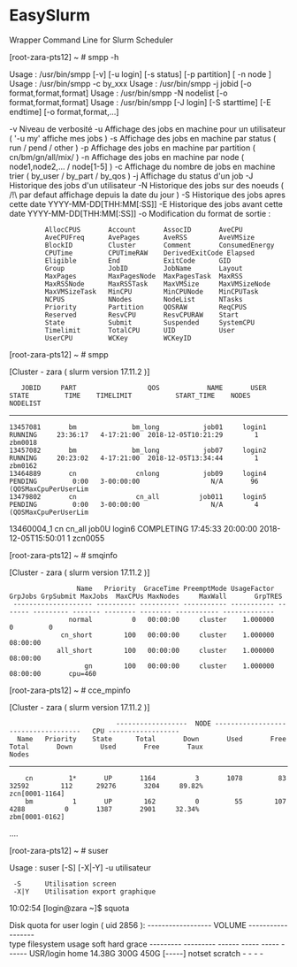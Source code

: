 # EasySlurm
Wrapper Command Line for Slurm Scheduler

[root-zara-pts12] ~ # smpp -h

 Usage : /usr/bin/smpp [-v] [-u login] [-s status] [-p partition] [ -n node ]
 Usage : /usr/bin/smpp -c by_xxx
 Usage : /usr/bin/smpp -j jobid [-o format,format,format]
 Usage : /usr/bin/smpp -N nodelist [-o format,format,format]
 Usage : /usr/bin/smpp [-J login] [-S starttime] [-E endtime] [-o format,format,...] 

 -v 	 Niveau de verbosité
 -u 	 Affichage des jobs en machine pour un utilisateur ( '-u my' affiche mes jobs )
 -s 	 Affichage des jobs en machine par status ( run / pend / other ) 
 -p 	 Affichage des jobs en machine par partition ( cn/bm/gn/all/mix/ )
 -n 	 Affichage des jobs en machine par node ( node1,node2,... / node[1-5] )
 -c 	 Affichage du nombre de jobs en machine trier ( by_user / by_part / by_qos )
 -j 	 Affichage du status d'un job 
 -J 	 Historique des jobs d'un utilisateur 
 -N 	 Historique des jobs sur des noeuds ( /!\ par defaut affichage depuis la date du jour )
 -S 	 Historique des jobs apres cette date YYYY-MM-DD[THH:MM[:SS]] 
 -E 	 Historique des jobs avant cette date YYYY-MM-DD[THH:MM[:SS]]
 -o 	 Modification du format de sortie :

    		 AllocCPUS       Account       AssocID       AveCPU
    		 AveCPUFreq      AvePages      AveRSS        AveVMSize
    		 BlockID         Cluster       Comment       ConsumedEnergy
    		 CPUTime         CPUTimeRAW    DerivedExitCode Elapsed
    		 Eligible        End           ExitCode      GID
    		 Group           JobID         JobName       Layout
    		 MaxPages        MaxPagesNode  MaxPagesTask  MaxRSS
    		 MaxRSSNode      MaxRSSTask    MaxVMSize     MaxVMSizeNode
    		 MaxVMSizeTask   MinCPU        MinCPUNode    MinCPUTask
    		 NCPUS           NNodes        NodeList      NTasks
    		 Priority        Partition     QOSRAW        ReqCPUS
    		 Reserved        ResvCPU       ResvCPURAW    Start
    		 State           Submit        Suspended     SystemCPU
    		 Timelimit       TotalCPU      UID           User
    		 UserCPU         WCKey         WCKeyID

[root-zara-pts12] ~ # smpp

  [Cluster - zara ( slurm version 17.11.2 )] 

       JOBID     PART                  QOS            NAME       USER      STATE         TIME    TIMELIMIT           START_TIME    NODES             NODELIST
  ---------- -------- -------------------- --------------- ---------- ----------   ----------   ---------- -------------------- -------- --------------------
    13457081       bm              bm_long           job01     login1    RUNNING     23:36:17   4-17:21:00  2018-12-05T10:21:29        1             zbm0018
    13457082       bm              bm_long           job07     login2    RUNNING     20:23:02   4-17:21:00  2018-12-05T13:34:44        1             zbm0162
    13464889       cn               cnlong           job09     login4    PENDING         0:00   3-00:00:00                  N/A       96 (QOSMaxCpuPerUserLim
    13479802       cn               cn_all          job011     login5    PENDING         0:00   3-00:00:00                  N/A        4 (QOSMaxCpuPerUserLim
  13460004_1       cn               cn_all           job0U     login6 COMPLETING     17:45:33     20:00:00  2018-12-05T15:50:01        1             zcn0055


[root-zara-pts12] ~ # smqinfo 

  [Cluster - zara ( slurm version 17.11.2 )]  

                     Name   Priority  GraceTime PreemptMode UsageFactor GrpJobs GrpSubmit MaxJobs  MaxCPUs MaxNodes     MaxWall       GrpTRES 
     -------------------- ---------- ---------- ----------- ----------- ------- --------- ------- -------- -------- ----------- ------------- 
                   normal          0   00:00:00     cluster    1.000000       0         0                                                     
                 cn_short        100   00:00:00     cluster    1.000000                                                08:00:00               
                all_short        100   00:00:00     cluster    1.000000                                                08:00:00               
                       gn        100   00:00:00     cluster    1.000000                                                08:00:00       cpu=460 
 


[root-zara-pts12] ~ # cce_mpinfo 

  [Cluster - zara ( slurm version 17.11.2 )]  

                               ------------------  NODE ------------------ ------------------   CPU ------------------
      Name   Priority    State      Total       Down       Used       Free      Total       Down       Used       Free       Taux                          Nodes
  --------   -------- -------- ---------- ---------- ---------- ---------- ---------- ---------- ---------- ---------- ---------- ------------------------------
        cn         1*       UP       1164          3       1078         83      32592        112      29276       3204     89.82%                zcn[0001-1164]
        bm          1       UP        162          0         55        107       4288          0       1387       2901     32.34%                zbm[0001-0162]
....


[root-zara-pts12] ~ # suser 

Usage : suser [-S] [-X|-Y] -u utilisateur 

	 -S 	 Utilisation screen
	 -X|Y 	 Utilisation export graphique


10:02:54 [login@zara ~]$ squota 

 Disk quota for user login ( uid 2856 ):
                                                ------------------ VOLUME ------------------                            
                             type   filesystem      usage       soft       hard        grace
                        ---------    ---------     ------      -----      -----       ------
                        USR/login         home     14.38G       300G       450G      [-----]
                           notset      scratch          -          -          -            -


